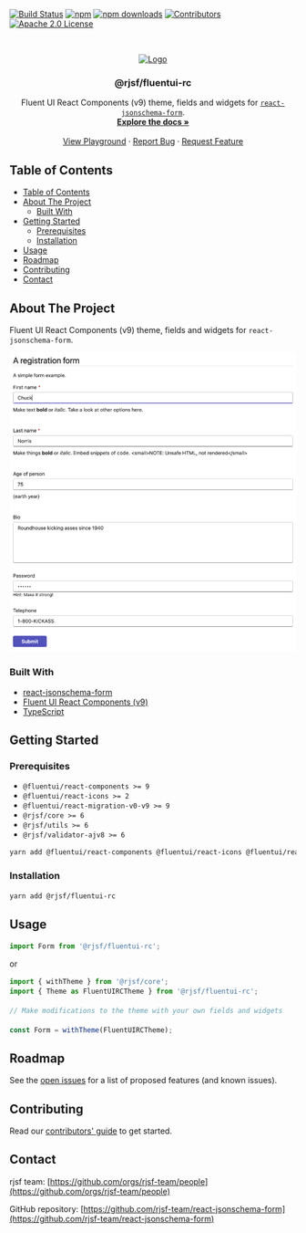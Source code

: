 [![Build Status][build-shield]][build-url]
[![npm][npm-shield]][npm-url]
[![npm downloads][npm-dl-shield]][npm-dl-url]
[![Contributors][contributors-shield]][contributors-url]
[![Apache 2.0 License][license-shield]][license-url]

<br />
<p align="center">
  <a href="https://github.com/rjsf-team/react-jsonschema-form">
    <img src="https://github.com/rjsf-team/react-jsonschema-form/blob/main/packages/fluentui-rc/logo.png?raw=true" alt="Logo" width="120" height="120">
  </a>

  <h3 align="center">@rjsf/fluentui-rc</h3>

  <p align="center">
    Fluent UI React Components (v9) theme, fields and widgets for <a href="https://github.com/rjsf-team/react-jsonschema-form/"><code>react-jsonschema-form</code></a>.
    <br />
    <a href="https://rjsf-team.github.io/react-jsonschema-form/docs/"><strong>Explore the docs »</strong></a>
    <br />
    <br />
    <a href="https://rjsf-team.github.io/react-jsonschema-form/">View Playground</a>
    ·
    <a href="https://github.com/rjsf-team/react-jsonschema-form/issues">Report Bug</a>
    ·
    <a href="https://github.com/rjsf-team/react-jsonschema-form/issues">Request Feature</a>
  </p>
</p>

<!-- TABLE OF CONTENTS -->

## Table of Contents

- [Table of Contents](#table-of-contents)
- [About The Project](#about-the-project)
  - [Built With](#built-with)
- [Getting Started](#getting-started)
  - [Prerequisites](#prerequisites)
  - [Installation](#installation)
- [Usage](#usage)
- [Roadmap](#roadmap)
- [Contributing](#contributing)
- [Contact](#contact)

<!-- ABOUT THE PROJECT -->

## About The Project

Fluent UI React Components (v9) theme, fields and widgets for `react-jsonschema-form`.

[<img src="./screenshot.png" alt="product-screenshot" width="800" />](https://rjsf-team.github.io/@rjsf/fluentui-rc)

### Built With

- [react-jsonschema-form](https://github.com/rjsf-team/react-jsonschema-form/)
- [Fluent UI React Components (v9)](https://react.fluentui.dev/)
- [TypeScript](https://www.typescriptlang.org/)

<!-- GETTING STARTED -->

## Getting Started

### Prerequisites

- `@fluentui/react-components >= 9`
- `@fluentui/react-icons >= 2`
- `@fluentui/react-migration-v0-v9 >= 9`
- `@rjsf/core >= 6`
- `@rjsf/utils >= 6`
- `@rjsf/validator-ajv8 >= 6`

```bash
yarn add @fluentui/react-components @fluentui/react-icons @fluentui/react-migration-v0-v9 @rjsf/core @rjsf/utils @rjsf/validator-ajv8
```

### Installation

```bash
yarn add @rjsf/fluentui-rc
```

<!-- USAGE EXAMPLES -->

## Usage

```js
import Form from '@rjsf/fluentui-rc';
```

or

```js
import { withTheme } from '@rjsf/core';
import { Theme as FluentUIRCTheme } from '@rjsf/fluentui-rc';

// Make modifications to the theme with your own fields and widgets

const Form = withTheme(FluentUIRCTheme);
```

<!-- ROADMAP -->

## Roadmap

See the [open issues](https://github.com/rjsf-team/react-jsonschema-form/issues) for a list of proposed features (and known issues).

<!-- CONTRIBUTING -->

## Contributing

Read our [contributors' guide](https://rjsf-team.github.io/react-jsonschema-form/docs/contributing/) to get started.

<!-- CONTACT -->

## Contact

rjsf team: [https://github.com/orgs/rjsf-team/people](https://github.com/orgs/rjsf-team/people)

GitHub repository: [https://github.com/rjsf-team/react-jsonschema-form](https://github.com/rjsf-team/react-jsonschema-form)

<!-- MARKDOWN LINKS & IMAGES -->
<!-- https://www.markdownguide.org/basic-syntax/#reference-style-links -->

[build-shield]: https://github.com/rjsf-team/react-jsonschema-form/workflows/CI/badge.svg
[build-url]: https://github.com/rjsf-team/react-jsonschema-form/actions
[contributors-shield]: https://img.shields.io/github/contributors/rjsf-team/react-jsonschema-form.svg
[contributors-url]: https://github.com/rjsf-team/react-jsonschema-form/graphs/contributors
[license-shield]: https://img.shields.io/badge/license-Apache%202.0-blue.svg?style=flat-square
[license-url]: https://choosealicense.com/licenses/apache-2.0/
[npm-shield]: https://img.shields.io/npm/v/@rjsf/fluentui-rc/latest.svg?style=flat-square
[npm-url]: https://www.npmjs.com/package/@rjsf/fluentui-rc
[npm-dl-shield]: https://img.shields.io/npm/dm/@rjsf/fluentui-rc.svg?style=flat-square
[npm-dl-url]: https://www.npmjs.com/package/@rjsf/fluentui-rc
[product-screenshot]: https://github.com/rjsf-team/react-jsonschema-form/blob/main/packages/fluentui-rc/screenshot.png?raw=true
